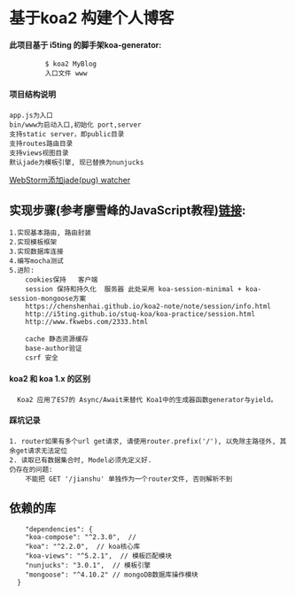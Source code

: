 基于koa2 构建个人博客
========================

#### 此项目基于 i5ting 的脚手架koa-generator:
             $ koa2 MyBlog
             入口文件 www
             
#### 项目结构说明  
    app.js为入口
    bin/www为启动入口,初始化 port,server
    支持static server，即public目录
    支持routes路由目录
    支持views视图目录
    默认jade为模板引擎, 现已替换为nunjucks
             
[WebStorm添加jade(pug) watcher](http://blog.csdn.net/stSahana/article/details/52191517)
## 实现步骤(参考廖雪峰的JavaScript教程)[链接](http://www.liaoxuefeng.com/wiki/001434446689867b27157e896e74d51a89c25cc8b43bdb3000/001472286125147031e735933574ae099842afd31be80d1000):
```
1.实现基本路由, 路由封装
2.实现模板框架
3.实现数据库连接
4.编写mocha测试
5.进阶: 
    cookies保持   客户端
    session 保持和持久化  服务器 此处采用 koa-session-minimal + koa-session-mongoose方案
    https://chenshenhai.github.io/koa2-note/note/session/info.html
    http://i5ting.github.io/stuq-koa/koa-practice/session.html
    http://www.fkwebs.com/2333.html
    
    cache 静态资源缓存
    base-author验证
    csrf 安全
```

#### koa2 和 koa 1.x 的区别
      Koa2 应用了ES7的 Async/Await来替代 Koa1中的生成器函数generator与yield。
#### 踩坑记录
    1. router如果有多个url get请求, 请使用router.prefix('/'), 以免除主路径外, 其余get请求无法定位
    2. 读取已有数据集合时, Model必须先定义好.
    仍存在的问题: 
        不能把 GET '/jianshu' 单独作为一个router文件, 否则解析不到
## 依赖的库
```
    "dependencies": {
    "koa-compose": "^2.3.0",  // 
    "koa": "^2.2.0",  // koa核心库
    "koa-views": "^5.2.1",  // 模板匹配模块
    "nunjucks": "3.0.1",  // 模板引擎
    "mongoose": "^4.10.2" // mongoDB数据库操作模块
  }
  ```
